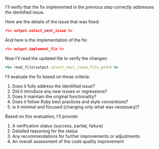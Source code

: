 I'll verify that the fix implemented in the previous step correctly addresses the identified issue.

Here are the details of the issue that was fixed:
```json
<%= output.select_next_issue %>
```

And here is the implementation of the fix:
```json
<%= output.implement_fix %>
```

Now I'll read the updated file to verify the changes:
```ruby
<%= read_file(output.select_next_issue.file_path) %>
```

I'll evaluate the fix based on these criteria:
1. Does it fully address the identified issue?
2. Did it introduce any new issues or regressions?
3. Does it maintain the original functionality?
4. Does it follow Ruby best practices and style conventions?
5. Is it minimal and focused (changing only what was necessary)?

Based on this evaluation, I'll provide:
1. A verification status (success, partial, failure)
2. Detailed reasoning for the status
3. Any recommendations for further improvements or adjustments
4. An overall assessment of the code quality improvement 